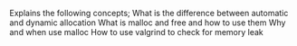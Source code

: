 Explains the following concepts;
What is the difference between automatic and dynamic allocation
What is malloc and free and how to use them
Why and when use malloc
How to use valgrind to check for memory leak
